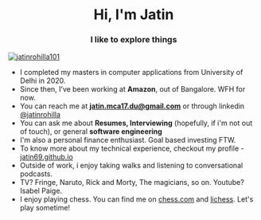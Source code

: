 <h1 align="center">Hi, I'm Jatin</h1>
<h3 align="center">I like to explore things</h3>

</a><p align="left"> <a href="https://twitter.com/jatinrohilla101" target="blank"><img src="https://img.shields.io/twitter/follow/jatinrohilla101?logo=twitter" alt="jatinrohilla101" /></a> </p>

- I completed my masters in computer applications from University of Delhi in 2020.
- Since then, I’ve been working at **Amazon**, out of Bangalore. WFH for now.
- You can reach me at **jatin.mca17.du@gmail.com** or through linkedin [@jatinrohilla](https://www.linkedin.com/in/jatinrohilla/)
- You can ask me about **Resumes, Interviewing** (hopefully, if i'm not out of touch), or general **software engineering**
- I'm also a personal finance enthusiast. Goal based investing FTW.
- To know more about my technical experience, checkout my profile - [jatin69.github.io](https://jatin69.github.io/)  
- Outside of work, i enjoy taking walks and listening to conversational podcasts. 
- TV? Fringe, Naruto, Rick and Morty, The magicians, so on. Youtube? Isabel Paige.
- I enjoy playing chess. You can find me on [chess.com](https://www.chess.com/member/jatin_rohilla) and [lichess](https://lichess.org/@/jatin_rohilla). Let's play sometime!
